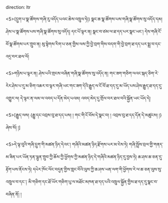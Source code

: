 direction: ltr

<5>(དྲུག་པ་སྣ་ཚོགས་གཞི་རུ་འདོད་པའང་ཆེས་འཁྲུལ་ཏེ།) སྣང་ཆ་སྣ་ཚོགས་པས་གཞི་སྣ་ཚོགས་སུ་འདོད་དམ། ཤེས་པ་སྣ་ཚོགས་པས་གཞི་སྣ་ཚོགས་སུ་འདོད། དང་པོ་ལྟར་ན། སྣང་བ་ཙམ་ལ་ཐ་དད་པར་སྣང་ཡང་། དེས་གཞི་ངོ་བོ་སྣ་ཚོགས་པར་གྲུབ་ན། མུ་སྟེགས་རིག་པ་ཅན་གྱིས་ལས་ཀྱི་བྱེ་བྲག་གིས་བདག་གི་བྱེ་བྲག་ཐ་དད་པར་སྨྲ་བ་དང་འདྲ་བར་ཐལ་ལོ། 

<5>གཉིས་པ་ལྟར་ན། ཤེས་པའི་གྲངས་བཞིན་གཞི་སྣ་ཚོགས་སུ་འདོད་ན། གང་ཟག་གཅིག་ལའང་སྐད་ཅིག་རེ་རེར་ཤེས་པ་དུ་མ་ཅིག་འཆར་བ་ལྟར་གཞི་ཡང་གང་ཟག་དེའི་རྒྱུད་ལ་ངོ་བོ་ཐ་དད་དུ་མ་ཡོད་པས་ཤེས་རྒྱུད་ཐ་དད་དུ་འགྱུར་ལ། དེ་ལྟར་ན་ལམ་ལ་འབད་པ་དོན་མེད་པའམ། འབད་མེད་དུ་གྲོལ་བར་ཐལ་བའི་སྐྱོན་ཡང་ཡོད་དེ། 

<5>[རྒྱུད་ལས། 
	{རྒྱུ་དང་འབྲས་བུ་ཐ་དད་པས། །
	གང་གི་ངོ་བོས་དེ་སྣང་བ། །
	འབྲས་བུ་ཐ་དད་དོན་དེ་མཚུངས། །}
ཞེས་སོ། །]

<5>དེ་ལྟ་བུའི་གཞི་དྲུག་གི་མཚན་ཉིད་དེའང་། གཞིའི་མཚན་ཉིད་རྫོགས་པར་མ་ངེས་ཏེ། གཞི་སྤྲོས་བྲལ་གྱི་གནད་མ་ཟིན་པར་ཡོན་ཏན་ལྷུན་གྲུབ་ཀྱི་ཆོས་ཀྱི་ཕྱོགས་ཀྱི་མཚན་ཉིད་དེ་གཞིའི་མཚན་ཉིད་དུ་བྱས་ཏེ། ཆ་ཤས་ཆ་ཅན་དུ་རྟོག་པས་ནོངས་ཏེ། དཔེར་ཁོང་ལོང་བདུན་གྱིས་གླང་བོའི་ལུས་ཀྱི་ཆ་ཤས་ཡན་ལག་གི་ཕྱོགས་རེ་ལ་ཆ་ཅན་ལུས་སུ་འཁྲུལ་བ་དང་༑ མི་གཅིག་དང་ཐོ་ཡོར་གཅིག་པུ་ལ་མཐོང་མཁན་ཐ་དད་པའི་འཁྲུལ་སྐྱོན་གྱིས་ཐ་དད་དུ་སྣང་བ་བཞིན་ནོ། །
